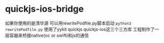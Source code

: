 # quickjs-ios-bridge
如果你使用的是清华源 可以用rewritePodfile.py脚本启动
`python3 rewritePodfile.py`
使用了yykit quickjs quickjs-ios这三个三方库
工程制作了一层容器来桥接native(oc or swift)和js的通信
